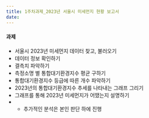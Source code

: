 ```yaml
---
title: 1주차과제_2023년 서울시 미세먼지 현황 보고서
date:
---
```

#### 과제

- 서울시 2023년 미세먼지 데이터 찾고, 불러오기
- 데이터 정보 확인하기
- 결측치 파악하기
- 측정소명 별 통합대기환경지수 평균 구하기
- 통합대기환경지수 등급에 따른 개수 파악하기
- 2023년의 통합대기환경지수 추세를 나타내는 그래프 그리기
- 그래프를 통해 2023년 미세먼지가 어땠는지 설명하기
- + 추가적인 분석은 본인 판단 하에 진행
